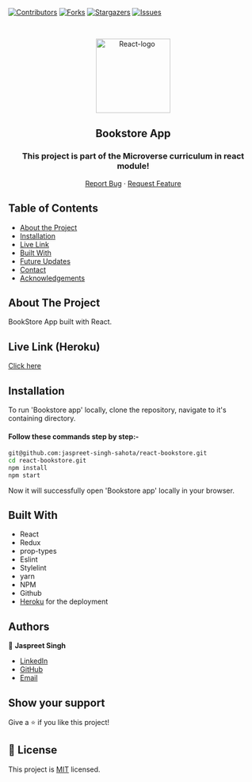 <!--
*** Thanks for checking out this README Template. If you have a suggestion that would
*** make this better, please fork the repo and create a pull request or simply open
*** an issue with the tag "enhancement".
*** Thanks again! Now go create something AMAZING! :D
-->

<!-- PROJECT SHIELDS -->
<!--
*** I'm using markdown "reference style" links for readability.
*** Reference links are enclosed in brackets [ ] instead of parentheses ( ).
*** See the bottom of this document for the declaration of the reference variables
*** for contributors-url, forks-url, etc. This is an optional, concise syntax you may use.
*** https://www.markdownguide.org/basic-syntax/#reference-style-links
-->
[![Contributors][contributors-shield]][contributors-url]
[![Forks][forks-shield]][forks-url]
[![Stargazers][stars-shield]][stars-url]
[![Issues][issues-shield]][issues-url]

<!-- PROJECT LOGO -->

<br />
<p align="center">
  <a href="git@github.com:jaspreet-singh-sahota/react-bookstore.git">
    <p align="center"> <img src="https://encrypted-tbn0.gstatic.com/images?q=tbn%3AANd9GcT3BIBqL0MVaKHhrWFoxiyPej1SjMjsdwrR8w&usqp=CAU" alt="React-logo" width="150" height="150"> </p>
  </a>

  <h2 align="center">Bookstore App</h2>
  <h3 align="center"> This project is part of the Microverse curriculum in react module! </h3>

  <p align="center">
    <a href="https://github.com/jaspreet-singh-sahota/react-bookstore/issues">Report Bug</a>
    · 
    <a href="https://github.com/jaspreet-singh-sahota/react-bookstore/issues">Request Feature</a>
  </p>
</p>

<!-- TABLE OF CONTENTS -->
## Table of Contents

* [About the Project](#about-the-project)
* [Installation](#installation)
* [Live Link](#Live-Link-(Netlify))
* [Built With](#built-with)
* [Future Updates](#future-updates)
* [Contact](#Authors)
* [Acknowledgements](#acknowledgements)

<!-- ABOUT THE PROJECT -->
## About The Project

BookStore App built with React.

<!-- Live Link (Netlify) -->

## Live Link (Heroku)

[Click here](#)

<!-- INSTALLATION -->

## Installation

To run 'Bookstore app' locally, clone the repository, navigate to it's containing directory.

#### Follow these commands step by step:-  

```bash
git@github.com:jaspreet-singh-sahota/react-bookstore.git
cd react-bookstore.git
npm install
npm start
```

Now it will successfully open 'Bookstore app' locally in your browser.

<!-- BUILD WITH -->

## Built With

- React
- Redux
- prop-types
- Eslint
- Stylelint
- yarn
- NPM
- Github
- [Heroku](#) for the deployment

<!-- CONTACT -->
## Authors

👤 **Jaspreet Singh** 
    
- [LinkedIn](https://www.linkedin.com/in/jaspreet-singh-a28286146/)
- [GitHub](https://github.com/jaspreet-singh-sahota)
- [Email](jaspreetsinghjassi01@gmail.com)

## Show your support

Give a ⭐️ if you like this project!

<!-- MARKDOWN LINKS & IMAGES -->
<!-- https://www.markdownguide.org/basic-syntax/#reference-style-links -->
[contributors-shield]: https://img.shields.io/github/contributors/jaspreet-singh-sahota/react-bookstore.svg?style=flat-square
[contributors-url]: https://github.com/jaspreet-singh-sahota/react-bookstore/graphs/contributors
[forks-shield]: https://img.shields.io/github/forks/jaspreet-singh-sahota/react-bookstore.svg?style=flat-square
[forks-url]: https://github.com/jaspreet-singh-sahota/react-bookstore/network/members
[stars-shield]: https://img.shields.io/github/stars/jaspreet-singh-sahota/react-bookstore.svg?style=flat-square
[stars-url]: https://github.com/jaspreet-singh-sahota/react-bookstore/stargazers
[issues-shield]: https://img.shields.io/github/issues/jaspreet-singh-sahota/react-bookstore.svg?style=flat-square
[issues-url]: https://github.com/jaspreet-singh-sahota/react-bookstore/issues

## 📝 License

This project is [MIT](https://opensource.org/licenses/MIT) licensed.

